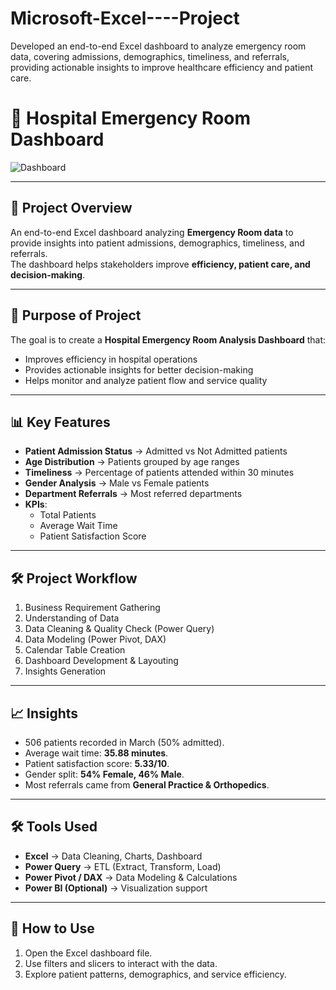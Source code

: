# Microsoft-Excel----Project
Developed an end-to-end Excel dashboard to analyze emergency room data, covering admissions, demographics, timeliness, and referrals, providing actionable insights to improve healthcare efficiency and patient care.


# 🏥 Hospital Emergency Room Dashboard

![Dashboard](C:\Users\EDWIN\OneDrive\Desktop\Final_Dashboard)

---

## 📌 Project Overview
An end-to-end Excel dashboard analyzing **Emergency Room data** to provide insights into patient admissions, demographics, timeliness, and referrals.  
The dashboard helps stakeholders improve **efficiency, patient care, and decision-making**.

---

## 🎯 Purpose of Project
The goal is to create a **Hospital Emergency Room Analysis Dashboard** that:
- Improves efficiency in hospital operations  
- Provides actionable insights for better decision-making  
- Helps monitor and analyze patient flow and service quality  

---

## 📊 Key Features
- **Patient Admission Status** → Admitted vs Not Admitted patients  
- **Age Distribution** → Patients grouped by age ranges  
- **Timeliness** → Percentage of patients attended within 30 minutes  
- **Gender Analysis** → Male vs Female patients  
- **Department Referrals** → Most referred departments  
- **KPIs**:
  - Total Patients  
  - Average Wait Time  
  - Patient Satisfaction Score  

---

## 🛠 Project Workflow
1. Business Requirement Gathering  
2. Understanding of Data  
3. Data Cleaning & Quality Check (Power Query)  
4. Data Modeling (Power Pivot, DAX)  
5. Calendar Table Creation  
6. Dashboard Development & Layouting  
7. Insights Generation  

---

## 📈 Insights
- 506 patients recorded in March (50% admitted).  
- Average wait time: **35.88 minutes**.  
- Patient satisfaction score: **5.33/10**.  
- Gender split: **54% Female, 46% Male**.  
- Most referrals came from **General Practice & Orthopedics**.  

---

## 🛠 Tools Used
- **Excel** → Data Cleaning, Charts, Dashboard  
- **Power Query** → ETL (Extract, Transform, Load)  
- **Power Pivot / DAX** → Data Modeling & Calculations  
- **Power BI (Optional)** → Visualization support  

---

## 🚀 How to Use
1. Open the Excel dashboard file.  
2. Use filters and slicers to interact with the data.  
3. Explore patient patterns, demographics, and service efficiency.  

